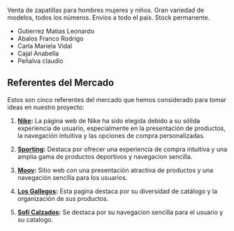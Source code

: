 <!-- descripcion del proyecto -->

Venta de zapatillas para hombres mujeres y niños. Gran variedad de modelos, todos los números. Envíos a todo el país. Stock permanente.


<!-- descripciones de los integrante -->


- Gutierrez Matias Leonardo
- Abalos Franco Rodrigo
- Carla Mariela Vidal
- Cajal Anabella
- Peñalva claudio
<!-- Referentes del Mercado -->
## Referentes del Mercado

Estos son cinco referentes del mercado que hemos considerado para tomar ideas en nuestro proyecto:

1. **[Nike](https://www.nike.com.ar):** La página web de Nike ha sido elegida debido a su sólida experiencia de usuario, especialmente en la presentación de productos, la navegación intuitiva y las opciones de compra personalizadas.

2. **[Sporting](https://www.sporting.com.ar):** Destaca por ofrecer una experiencia de compra intuitiva y una amplia gama de productos deportivos y navegacion sencilla.

3. **[Moov](https://www.moov.com.ar):** Sitio web con una presentación atractiva de productos y una navegación sencilla para los usuarios.

4. **[Los Gallegos](https://www.calzadoslosgallegos.com.ar):** Esta pagina destaca por su diversidad de catálogo y la organización de sus productos.

5. **[Sofi Calzados](https://www.soficalzados.com.ar):** Se destaca por su navegacion sencilla para el usuario y su catalogo.
